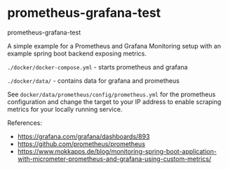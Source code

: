 # prometheus-grafana-test
prometheus-grafana-test

A simple example for a Prometheus and Grafana Monitoring setup with an example spring boot backend exposing metrics.

`./docker/docker-compose.yml`
	- starts prometheus and grafana

`./docker/data/`
	- contains data for grafana and prometheus
	
See `docker/data/prometheus/config/prometheus.yml` for the prometheus configuration and change the target to your IP address to enable scraping metrics for your locally running service.

References:

- https://grafana.com/grafana/dashboards/893
- https://github.com/prometheus/prometheus
- https://www.mokkapps.de/blog/monitoring-spring-boot-application-with-micrometer-prometheus-and-grafana-using-custom-metrics/


